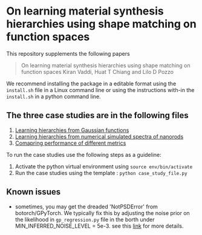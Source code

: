 # On learning material synthesis hierarchies using shape matching on function spaces
This repository supplements the following papers
> On learning material synthesis hierarchies using shape matching on function spaces Kiran Vaddi, Huat T Chiang and Lilo D Pozzo

We recommend installing the package in a editable format using the `install.sh` file in a Linux command line or using the instructions with-in the `install.sh` in a python command line.

## The three case studies are in the following files

1. [Learning hierarchies from Gaussian functions](gaussians.py)
2. [Learning hierarchies from numerical simulated spectra of nanorods](nanorods.py)
3. [Comapring performance of different metrics](metrics_compare.py)

To run the case studies use the following steps as a guideline:
1. Activate the python virtual environment using `source env/bin/activate`
2. Run the case studies using the template : `python case_study_file.py`

## Known issues
* sometimes, you may get the dreaded 'NotPSDError' from botorch/GPyTorch. We typically fix this by adjusting the noise prior on the likelihood in `gp_regression.py` file in the borth under MIN_INFERRED_NOISE_LEVEL = 5e-3.
see this [link](https://github.com/pytorch/botorch/issues/179#issuecomment-756462566) for more details.
